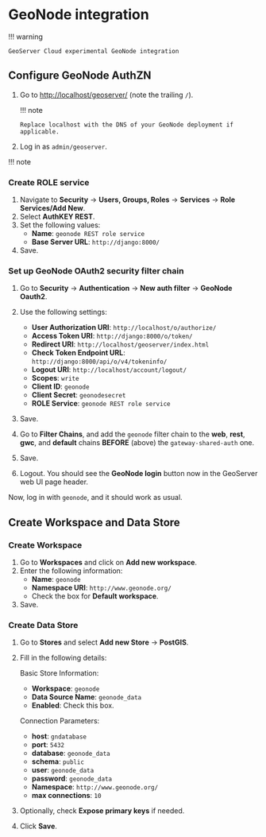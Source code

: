 # GeoNode integration

!!! warning

    GeoServer Cloud experimental GeoNode integration

## Configure GeoNode AuthZN

1. Go to [http://localhost/geoserver/](http://localhost/geoserver/) (note the trailing `/`).

   !!! note

       Replace localhost with the DNS of your GeoNode deployment if applicable.

2. Log in as `admin/geoserver`.

!!! note

### Create ROLE service

1. Navigate to **Security** -> **Users, Groups, Roles** -> **Services** -> **Role Services/Add New**.
2. Select **AuthKEY REST**.
3. Set the following values:
    - **Name**: `geonode REST role service`
    - **Base Server URL**: `http://django:8000/`
4. Save.

### Set up GeoNode OAuth2 security filter chain

1. Go to **Security** -> **Authentication** -> **New auth filter** -> **GeoNode Oauth2**.
2. Use the following settings:
    - **User Authorization URI**: `http://localhost/o/authorize/`
    - **Access Token URI**: `http://django:8000/o/token/`
    - **Redirect URI**: `http://localhost/geoserver/index.html`
    - **Check Token Endpoint URL**: `http://django:8000/api/o/v4/tokeninfo/`
    - **Logout URI**: `http://localhost/account/logout/`
    - **Scopes**: `write`
    - **Client ID**: `geonode`
    - **Client Secret**: `geonodesecret`
    - **ROLE Service**: `geonode REST role service`
3. Save.

4. Go to **Filter Chains**, and add the `geonode` filter chain to the **web**, **rest**, **gwc**, and **default** chains **BEFORE** (above) the `gateway-shared-auth` one.
5. Save.

6. Logout. You should see the **GeoNode login** button now in the GeoServer web UI page header.

Now, log in with `geonode`, and it should work as usual.

## Create Workspace and Data Store

### Create Workspace

1. Go to **Workspaces** and click on **Add new workspace**.
2. Enter the following information:
    - **Name**: `geonode`
    - **Namespace URI**: `http://www.geonode.org/`
    - Check the box for **Default workspace**.
3. Save.

### Create Data Store

1. Go to **Stores** and select **Add new Store** -> **PostGIS**.
2. Fill in the following details:

   Basic Store Information:

   - **Workspace**: `geonode`
   - **Data Source Name**: `geonode_data`
   - **Enabled**: Check this box.

   Connection Parameters:

   - **host**: `gndatabase`
   - **port**: `5432`
   - **database**: `geonode_data`
   - **schema**: `public`
   - **user**: `geonode_data`
   - **password**: `geonode_data`
   - **Namespace**: `http://www.geonode.org/`
   - **max connections**: `10`

3. Optionally, check **Expose primary keys** if needed.
4. Click **Save**.
